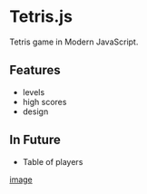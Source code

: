 # Tetris.js

Tetris game in Modern JavaScript.

## Features

- levels
- high scores
- design


## In Future

- Table of players

[image]("https://raw.githubusercontent.com/Laith404/Tetris.js/master/assets/image-screen.png")
